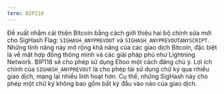 ```yaml
---
term: BIP118
---
```


Đề xuất nhằm cải thiện Bitcoin bằng cách giới thiệu hai bộ chỉnh sửa mới cho SigHash Flag: `SIGHASH_ANYPREVOUT` và `SIGHASH_ANYPREVOUTANYSCRIPT`. Những tính năng này mở rộng khả năng của các giao dịch Bitcoin, đặc biệt là về mặt hợp đồng thông minh và các giải pháp phủ như Lightning Network. BIP118 sẽ cho phép sử dụng Eltoo một cách đáng chú ý. Lợi ích chính của `SIGHASH_ANYPREVOUT` là cho phép tái sử dụng chữ ký qua nhiều giao dịch, mang lại nhiều linh hoạt hơn. Cụ thể, những SigHash này cho phép một chữ ký không bao gồm bất kỳ đầu vào nào của giao dịch.